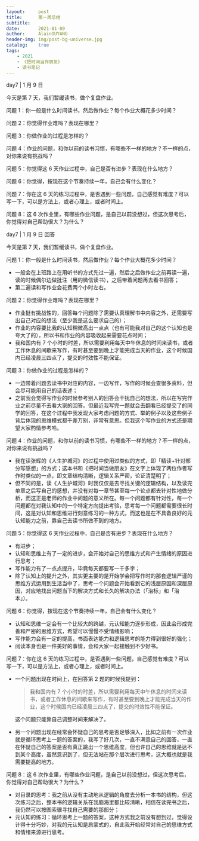 ```yaml
---
layout:     post
title:      第一周总结
subtitle:   
date:       2021-01-09
author:     AlainOUYANG
header-img: img/post-bg-universe.jpg
catalog:    true
tags:
    - 2021
    - 《把时间当作朋友》
    - 读书笔记
---
```


<!-- # 第一周总结 -->

day7 \| 1 月 9 日

今天是第 7 天，我们暂缓读书，做个复盘作业。

问题 1：你一般是什么时间读书，然后做作业？每个作业大概花多少时间？

问题 2：你觉得作业难吗？表现在哪里？

问题 3：你做作业的过程是怎样的？

问题 4：作业的问题，和你以前的读书习惯，有哪些不一样的地方？不一样的点，对你来说有挑战吗？

问题 5：你觉得这 6 天作业过程中，自己是否有进步？表现在什么地方？

问题 6：你觉得，按现在这个节奏持续一年，自己会有什么变化？

问题 7：你在这 6 天的练习过程中，是否遇到一些问题，自己感觉有难度？可以写一下，可以是方法上，或者心理上，或者时间上。

问题 8：这 6 次作业里，有哪些作业问题，是自己以前没想过，但这次思考后，你觉得对自己帮助很大？为什么？

day7 \| 1 月 9 日 回答

今天是第 7 天，我们暂缓读书，做个复盘作业。

问题 1：你一般是什么时间读书，然后做作业？每个作业大概花多少时间？

- 一般会在上班路上在用听书的方式先过一遍，然后之后做作业之前再读一遍，读的时候偶尔边做批注（用的微信读书），之后带着问题再去看书回答；
- 第二遍读和写作业会花费两个小时左右。

问题 2：你觉得作业难吗？表现在哪里？

- 作业挺有挑战性的，回答每个问题除了需要认真理解书中内容之外，还需要写出自己对应的想法（至少我是这么要求自己的）；
- 作业的内容要比我的认知稍微高出一点点（也有可能我对自己的这个认知也是夸大了的），所以书和作业的内容吸收起来需要花点时间；
- 我和国内有 7 个小时的时差，所以需要利用每天中午休息的时间来读书，或者工作休息的间歇来写作，有时甚至要到晚上才能完成当天的作业，这个时候国内已经凌晨三四点了，提交的时效性不能保证。

问题 3：你做作业的过程是怎样的？

- 一边带着问题去读书中对应的内容，一边写作，写作的时候会查很多资料，但会尽可能用自己的话表述；
- 之前我会觉得写作业的时候参考别人的回答会干扰自己的想法，所以在写完作业之前尽量不去看大家的回答。但最近我写完一题就会去翻看已经提交了的同学的回答，在这个过程中我发现大家考虑问题的方式、举的例子以及这些例子背后体现的思维模式都千差万别，非常有意思。但我这个写作业的方式还是期望大家酌情参考哈。

问题 4：作业的问题，和你以前的读书习惯，有哪些不一样的地方？不一样的点，对你来说有挑战吗？

- 我在读张辉的《人生护城河》的过程中使用过类似的方式，即「精读+针对部分写感想」的方式；这本书和《把时间当做朋友》在文字上体现了两位作者写作时类似的一点，即文章结构清晰，逻辑关系严密，论证清楚明了；
- 但不同的是，读《人生护城河》时我仅仅是去寻找关键的逻辑结构，以及读完单章之后写自己的感想，并没有对每一章节甚至每一个论点都去针对性地做分析，而这正是老师的作业中问题的意义所在。每一个问题都有针对性，每一个问题都在对我认知中的一个特定方向提出考验，思考每一个问题都需要很长时间，这是对认知和思维进行刻意练习的一种方式，而这也是在不具备良好的元认知能力之前，靠自己去读书所做不到的地方。

问题 5：你觉得这 6 天作业过程中，自己是否有进步？表现在什么地方？

- 有进步；
- 认知和思维上有了一定的进步，会开始对自己的思维方式和产生情绪的原因进行思考；
- 写作能力有了一点点提升，毕竟每天都要写一千多字；
- 除了认知上的提升之外，其实更主要的是开始学会把写作时的那套逻辑严谨的思维方式运用到生活当中了，思考一个问题会开始看到它的浅层原因和深层原因，对应地找出问题当下的解决方式和长久的解决办法（「治标」和「治本」）。

问题 6：你觉得，按现在这个节奏持续一年，自己会有什么变化？

- 认知和思维一定会有一个比较大的跨越，元认知能力逐步形成，因此会形成完善和严密的思维方式，希望可以慢慢不受情绪影响；
- 写作能力会有一定的提高，书面表达能力和逻辑思考的能力得到很好的强化；
- 阅读本身也是一件美好的事情，会和大家一起接触到不少好书。

问题 7：你在这 6 天的练习过程中，是否遇到一些问题，自己感觉有难度？可以写一下，可以是方法上，或者心理上，或者时间上。

- 一个问题出现在时间上，在回答第 2 题的时候我提到：

    > 我和国内有 7 个小时的时差，所以需要利用每天中午休息的时间来读书，或者工作休息的间歇来写作，有时甚至要到晚上才能完成当天的作业，这个时候国内已经凌晨三四点了，提交的时效性不能保证。

    这个问题只能靠自己调整时间来解决了。

- 另一个问题出现在经常会怀疑自己的思考是否足够深入，比如之前有一次作业就是循环思考上一题的答案的，我写了好几次，一直不满意自己的回答，一直在怀疑自己的答案是否有真正跳出一个思维高度，但也许自己的思维就是达不到某个高度，虽然意识到了，但无法站在那个层次进行思考，这大概也就是我需要提高的地方。

问题 8：这 6 次作业里，有哪些作业问题，是自己以前没想过，但这次思考后，你觉得对自己帮助很大？为什么？

- 对目录的思考：我之前从没有主动地从逻辑的角度去分析一本书的结构，但这次练习之后，整本书的逻辑关系在我脑海里都比较清晰，相信在读完书之后，我仍然可以按图索骥寻找自己需要的那部分；
- 元认知的练习：循环思考上一题的答案，这种方式我之前没有想到过，觉得设计得十分巧妙，对我的元认知是启蒙式的，自此我开始经常对自己的思维方式和情绪来源进行思考。
